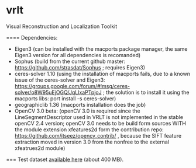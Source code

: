 vrlt
====

Visual Reconstruction and Localization Toolkit

====
Dependencies:
- Eigen3 (can be installed with the macports package manager, the same Eigen3 version for all dependencies is recomanded)
- Sophus (build from the current github master: https://github.com/strasdat/Sophus ; requires Eigen3)
- ceres-solver 1.10 (using the installation of macports fails, due to a known issue of the ceres-solver and Eigen3: https://groups.google.com/forum/#!msg/ceres-solver/o8W95uEjOGQ/JqLlxaPTpjoJ ; the solution is to install it using the macports libs: port install -s ceres-solver)
- geographiclib 1.36 (macports installation does the job)
- OpenCV 3.0 beta: (openCV 3.0 is required since the LineSegmentDescriptor used in VRLT is not implemented in the stable openCV 2.4 version; openCV 3.0 needs to be build form sources WITH the module extension xfeatures2d form the contribution repo: https://github.com/itseez/opencv_contrib/ , because the SIFT feature extraction moved in version 3.0 from the nonfree to the external xfeatrues2d module)

===
Test dataset <a href="https://www.dropbox.com/s/368ggcc65dk0yx6/VillageDataset.tgz?dl=0">available here</a> (about 400 MB).
